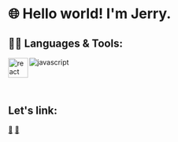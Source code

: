 # 🌐 Hello world! I'm Jerry. 

## 🧑‍💻 Languages & Tools:
<div>
  <img src="https://simpleicons.org/icons/react.svg" alt="javascript"/>
  <img src="https://simpleicons.org/icons/react.svg" alt="react" align="left" width="40" height="40"/>
</div>

  <br/><br/>

## Let's link:
<div>
  <a href='mailto:brownjer3@gmail.com'>📧</a>
  <a href='mailto:brownjer3@gmail.com'>📧</a>
</div>


<!--
**brownjer3/brownjer3** is a ✨ _special_ ✨ repository because its `README.md` (this file) appears on your GitHub profile.

Here are some ideas to get you started:

- 🔭 I’m currently working on ...
- 🌱 I’m currently learning ...
- 👯 I’m looking to collaborate on ...
- 🤔 I’m looking for help with ...
- 💬 Ask me about ...
- 📫 How to reach me: ...
- 😄 Pronouns: ...
- ⚡ Fun fact: ...
-->
